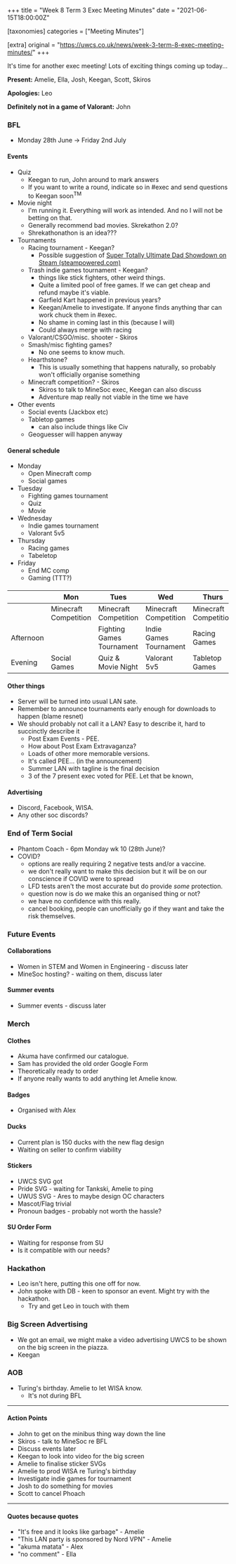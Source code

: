 +++
title = "Week 8 Term 3 Exec Meeting Minutes"
date = "2021-06-15T18:00:00Z"

[taxonomies]
categories = ["Meeting Minutes"]

[extra]
original = "https://uwcs.co.uk/news/week-3-term-8-exec-meeting-minutes/"
+++

<p>It&#x27;s time for another exec meeting! Lots of exciting things coming up today...</p>

<!-- more -->

**Present:** Amelie, Ella, Josh, Keegan, Scott, Skiros

**Apologies:** Leo

**Definitely not in a game of Valorant:** John

### BFL

  - Monday 28th June -\> Friday 2nd July

#### Events

  - Quiz
      - Keegan to run, John around to mark answers
      - If you want to write a round, indicate so in \#exec and send questions to Keegan soon<sup>TM</sup>
  - Movie night
      - I'm running it. Everything will work as intended. And no I will not be betting on that.
      - Generally recommend bad movies. Skrekathon 2.0?
      - Shrekathonathon is an idea???
  - Tournaments
      - Racing tournament - Keegan?
          - Possible suggestion of [Super Totally Ultimate Dad Showdown on Steam (steampowered.com)](https://store.steampowered.com/app/1570730/Super_Totally_Ultimate_Dad_Showdown/)
      - Trash indie games tournament - Keegan?
          - things like stick fighters, other weird things.
          - Quite a limited pool of free games. If we can get cheap and refund maybe it's viable.
          - Garfield Kart happened in previous years?
          - Keegan/Amelie to investigate. If anyone finds anything thar can work chuck them in \#exec.
          - No shame in coming last in this (because I will)
          - Could always merge with racing
      - Valorant/CSGO/misc. shooter - Skiros
      - Smash/misc fighting games?
          - No one seems to know much.
      - Hearthstone?
          - This is usually something that happens naturally, so probably won't officially organise something
      - Minecraft competition? - Skiros
          - Skiros to talk to MineSoc exec, Keegan can also discuss
          - Adventure map really not viable in the time we have
  - Other events
      - Social events (Jackbox etc)
      - Tabletop games
          - can also include things like Civ
      - Geoguesser will happen anyway

#### General schedule

  - Monday
      - Open Minecraft comp
      - Social games
  - Tuesday
      - Fighting games tournament
      - Quiz
      - Movie
  - Wednesday
      - Indie games tournament
      - Valorant 5v5
  - Thursday
      - Racing games
      - Tabeletop
  - Friday
      - End MC comp
      - Gaming (TTT?)

####

|  | Mon | Tues | Wed | Thurs | Fri |
| --- |--- |--- |--- |--- |--- |
|  | Minecraft Competition | Minecraft Competition | Minecraft Competition | Minecraft Competition | Minecraft Competition |
| Afternoon |  | Fighting Games Tournament | Indie Games Tournament | Racing Games |  |
| Evening | Social Games | Quiz & Movie Night | Valorant 5v5 | Tabletop Games | General Gaming |
#### Other things

  - Server will be turned into usual LAN sate.
  - Remember to announce tournaments early enough for downloads to happen (blame resnet)
  - We should probably not call it a LAN? Easy to describe it, hard to succinctly describe it
      - Post Exam Events - PEE.
      - How about Post Exam Extravaganza?
      - Loads of other more memorable versions.
      - It's called PEE... (in the announcement)
      - Summer LAN with tagline is the final decision
      - 3 of the 7 present exec voted for PEE. Let that be known,

#### Advertising

  - Discord, Facebook, WISA.
  - Any other soc discords?

### End of Term Social

  - Phantom Coach - 6pm Monday wk 10 (28th June)?
  - COVID?
      - options are really requiring 2 negative tests and/or a vaccine.
      - we don't really want to make this decision but it will be on our conscience if COVID were to spread
      - LFD tests aren't the most accurate but do provide *some* protection.
      - question now is do we make this an organised thing or not?
      - we have no confidence with this really.
      - cancel booking, people can unofficially go if they want and take the risk themselves.

### Future Events

#### Collaborations

  - Women in STEM and Women in Engineering - discuss later
  - MineSoc hosting? - waiting on them, discuss later

#### Summer events

  - Summer events - discuss later

### Merch

#### Clothes

  - Akuma have confirmed our catalogue.
  - Sam has provided the old order Google Form
  - Theoretically ready to order
  - If anyone really wants to add anything let Amelie know.

#### Badges

  - Organised with Alex

#### Ducks

  - Current plan is 150 ducks with the new flag design
  - Waiting on seller to confirm viability

#### Stickers

  - UWCS SVG got
  - Pride SVG - waiting for Tankski, Amelie to ping
  - UWUS SVG - Ares to maybe design OC characters
  - Mascot/Flag trivial
  - Pronoun badges - probably not worth the hassle?

#### SU Order Form

  - Waiting for response from SU
  - Is it compatible with our needs?

### Hackathon

  - Leo isn't here, putting this one off for now.
  - John spoke with DB - keen to sponsor an event. Might try with the hackathon.
      - Try and get Leo in touch with them

### Big Screen Advertising

  - We got an email, we might make a video advertising UWCS to be shown on the big screen in the piazza.
  - Keegan

### AOB

  - Turing's birthday. Amelie to let WISA know.
      - It's not during BFL



***

#### Action Points

  - John to get on the minibus thing way down the line
  - Skiros - talk to MineSoc re BFL
  - Discuss events later
  - Keegan to look into video for the big screen
  - Amelie to finalise sticker SVGs
  - Amelie to prod WISA re Turing's birthday
  - Investigate indie games for tournament
  - Josh to do something for movies
  - Scott to cancel Phoach



***

#### Quotes because quotes

  - "It's free and it looks like garbage" - Amelie
  - "This LAN party is sponsored by Nord VPN" - Amelie
  - "akuma matata" - Alex
  - "no comment" - Ella


